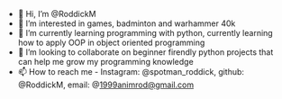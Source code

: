 - 👋 Hi, I’m @RoddickM
- 👀 I’m interested in games, badminton and warhammer 40k
- 🌱 I’m currently learning programming with python, currently learning how to apply OOP in object oriented programming
- 💞️ I’m looking to collaborate on beginner firendly python projects that can help me grow my programming knowledge
- 📫 How to reach me - Instagram: @spotman_roddick, github: @RoddickM, email: @1999animrod@gmail.com

<!---
RoddickM/RoddickM is a ✨ special ✨ repository because its `README.md` (this file) appears on your GitHub profile.
You can click the Preview link to take a look at your changes.
--->
